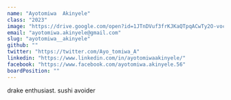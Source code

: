 ```yaml
---
name: "Ayotomiwa  Akinyele"
class: "2023"
image: "https://drive.google.com/open?id=1JTnDVuf3frKJKaQTpqACwTy2O-vocMpU"
email: "ayotomiwa.akinyele@gmail.com"
slug: "ayotomiwa__akinyele"
github: ""
twitter: "https://twitter.com/Ayo_tomiwa_A"
linkedin: "https://www.linkedin.com/in/ayotomiwaakinyele/"
facebook: "https://www.facebook.com/ayotomiwa.akinyele.56"
boardPosition: ""
---
```

drake enthusiast. sushi avoider